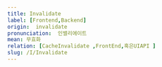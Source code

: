 ```yaml
---
title: Invalidate
label: [Frontend,Backend]
origin:  invalidate
pronunciation:  인밸리에이트
mean: 무효화
relation: [CacheInvalidate ,FrontEnd,혹은UIAPI ]
slug: /I/Invalidate
---
```


<content>

</content>
